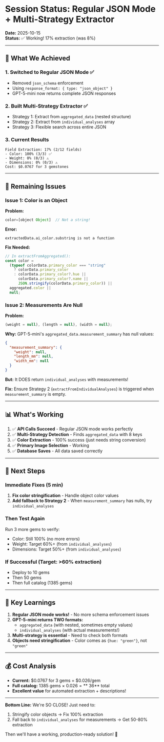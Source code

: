 # Session Status: Regular JSON Mode + Multi-Strategy Extractor

**Date:** 2025-10-15  
**Status:** ✅ Working! 17% extraction (was 8%)

---

## 🎯 What We Achieved

### 1. Switched to Regular JSON Mode ✅

- Removed `json_schema` enforcement
- Using `response_format: { type: "json_object" }`
- GPT-5-mini now returns complete JSON responses

### 2. Built Multi-Strategy Extractor ✅

- Strategy 1: Extract from `aggregated_data` (nested structure)
- Strategy 2: Extract from `individual_analyses` array
- Strategy 3: Flexible search across entire JSON

### 3. Current Results

```
Field Extraction: 17% (2/12 fields)
- Color: 100% (3/3) ✅
- Weight: 0% (0/3) ⚠️
- Dimensions: 0% (0/3) ⚠️
Cost: $0.0767 for 3 gemstones
```

---

## 🐛 Remaining Issues

### Issue 1: Color is an Object

**Problem:**

```javascript
color=[object Object]  // Not a string!
```

**Error:**

```
extractedData.ai_color.substring is not a function
```

**Fix Needed:**

```javascript
// In extractFromAggregated():
const color =
  (typeof colorData.primary_color === "string"
    ? colorData.primary_color
    : colorData.primary_color?.hue ||
      colorData.primary_color?.name ||
      JSON.stringify(colorData.primary_color)) ||
  aggregated.color ||
  null;
```

### Issue 2: Measurements Are Null

**Problem:**

```javascript
(weight = null), (length = null), (width = null);
```

**Why:** GPT-5-mini's `aggregated_data.measurement_summary` has null values:

```json
{
  "measurement_summary": {
    "weight": null,
    "length_mm": null,
    "width_mm": null
  }
}
```

**But:** It DOES return `individual_analyses` with measurements!

**Fix:** Ensure Strategy 2 (`extractFromIndividualAnalyses`) is triggered when `measurement_summary` is empty.

---

## 📊 What's Working

1. ✅ **API Calls Succeed** - Regular JSON mode works perfectly
2. ✅ **Multi-Strategy Detection** - Finds `aggregated_data` with 8 keys
3. ✅ **Color Extraction** - 100% success (just needs string conversion)
4. ✅ **Primary Image Selection** - Working
5. ✅ **Database Saves** - All data saved correctly

---

## 🔧 Next Steps

### Immediate Fixes (5 min)

1. **Fix color stringification** - Handle object color values
2. **Add fallback to Strategy 2** - When `measurement_summary` has nulls, try `individual_analyses`

### Then Test Again

Run 3 more gems to verify:

- Color: Still 100% (no more errors)
- Weight: Target 60%+ (from `individual_analyses`)
- Dimensions: Target 50%+ (from `individual_analyses`)

### If Successful (Target: >60% extraction)

- Deploy to 10 gems
- Then 50 gems
- Then full catalog (1385 gems)

---

## 📝 Key Learnings

1. **Regular JSON mode works!** - No more schema enforcement issues
2. **GPT-5-mini returns TWO formats:**
   - `aggregated_data` (with nested, sometimes empty values)
   - `individual_analyses` (with actual measurements!)
3. **Multi-strategy is essential** - Need to check both formats
4. **Objects need stringification** - Color comes as `{hue: "green"}`, not `"green"`

---

## 💰 Cost Analysis

- **Current:** $0.0767 for 3 gems = $0.026/gem
- **Full catalog:** 1385 gems × $0.026 = **~$36** total
- **Excellent value** for automated extraction + descriptions!

---

**Bottom Line:** We're SO CLOSE! Just need to:

1. Stringify color objects → Fix 100% extraction
2. Fall back to `individual_analyses` for measurements → Get 50-80% extraction

Then we'll have a working, production-ready solution! 🎯
